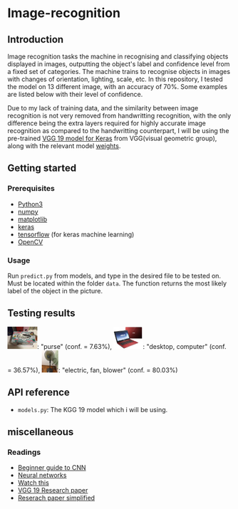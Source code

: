 # Image-recognition

## Introduction

Image recognition tasks the machine in recognising and classifying objects displayed in images, outputting the object's label and confidence level from a fixed set of categories. The machine trains to recognise objects in images with changes of orientation, lighting, scale, etc. In this repository, I tested the model on 13 different image, with an accuracy of 70%. Some examples are listed below with their level of confidence.

Due to my lack of training data, and the similarity between image recognition is not very removed from handwritting recognition, with the only difference being the extra layers required for highly accurate image recognition as compared to the handwritting counterpart, I will be using the pre-trained [VGG 19 model for Keras](https://gist.github.com/baraldilorenzo/8d096f48a1be4a2d660d#file-vgg-19_keras-py) from VGG(visual geometric group), along with the relevant model [weights](http://www.image-net.org/challenges/LSVRC/2014/).

## Getting started

### Prerequisites

+ [Python3](https://www.python.org/download/releases/3.0/)
+ [numpy](http://www.numpy.org/)
+ [matplotlib](http://matplotlib.org/)
+ [keras](http://machinelearningmastery.com/handwritten-digit-recognition-using-convolutional-neural-networks-python-keras/)
+ [tensorflow](https://www.tensorflow.org/) (for keras machine learning)
+ [OpenCV](http://docs.opencv.org/2.4/doc/tutorials/introduction/linux_install/linux_install.html)

### Usage

Run `predict.py` from models, and type in the desired file to be tested on. Must be located within the folder `data`. The function returns the most likely label of the object in the picture.

## Testing results
<img src="https://github.com/li-s/Image-recognition/blob/master/data/file0.jpg" height="50">: "purse" (conf. = 7.63%), <img src="https://github.com/li-s/Image-recognition/blob/master/data/file10.jpg" height="50">: "desktop, computer" (conf. = 36.57%), <img src="https://github.com/li-s/Image-recognition/blob/master/data/file8.jpg" height="50">: "electric, fan, blower" (conf. = 80.03%)

## API reference
+ `models.py`: The KGG 19 model which i will be using.

## miscellaneous

### Readings
+ [Beginner guide to CNN](https://adeshpande3.github.io/A-Beginner's-Guide-To-Understanding-Convolutional-Neural-Networks/)
+ [Neural networks](http://neuralnetworksanddeeplearning.com/chap1.html)
+ [Watch this](https://www.youtube.com/watch?v=AgkfIQ4IGaM)
+ [VGG 19 Research paper](https://arxiv.org/pdf/1409.1556.pdf)
+ [Reserach paper simplified](http://www.robots.ox.ac.uk/~vgg/practicals/cnn/)
